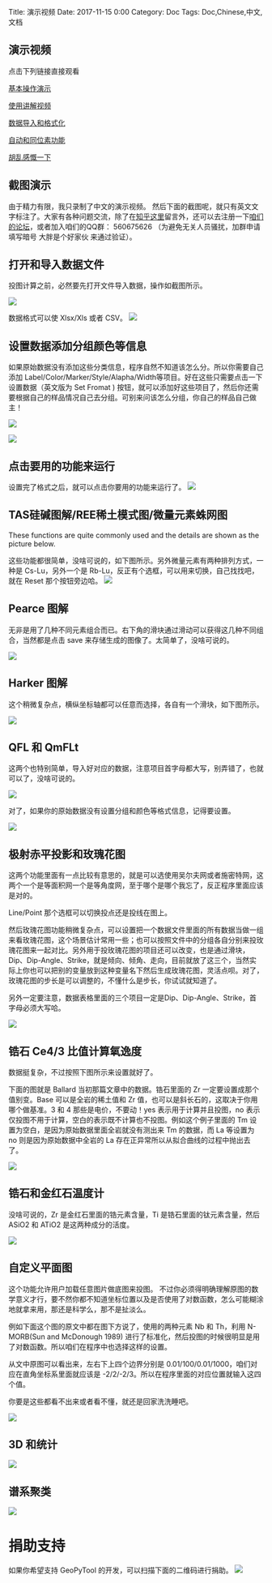 Title: 演示视频
Date: 2017-11-15 0:00
Category: Doc
Tags: Doc,Chinese,中文,文档

## 演示视频
点击下列链接直接观看

[基本操作演示](https://www.bilibili.com/video/av13983803/)

[使用讲解视频](https://www.bilibili.com/video/av15926064/)

[数据导入和格式化](https://www.bilibili.com/video/av15926936/)

[自动和同位素功能](https://www.bilibili.com/video/av20694284/)

[胡乱感慨一下](https://www.bilibili.com/video/av15926454/)



## 截图演示

由于精力有限，我只录制了中文的演示视频。
然后下面的截图呢，就只有英文文字标注了。大家有各种问题交流，除了在[知乎这里](https://zhuanlan.zhihu.com/p/30651165?group_id=910460052293672960)留言外，还可以去注册一下[咱们的论坛](https://github.com/GeoPyTool/GeoPyTool/issues)，或者加入咱们的QQ群： 560675626 （为避免无关人员骚扰，加群申请填写暗号 大胖是个好家伙 来通过验证）。

## 打开和导入数据文件

投图计算之前，必然要先打开文件导入数据，操作如截图所示。

![](https://raw.githubusercontent.com/GeoPyTool/GeoPyTool/master/img/ImportData.png)


数据格式可以使 Xlsx/Xls 或者 CSV。
![](https://raw.githubusercontent.com/GeoPyTool/GeoPyTool/master/img/ChooseAndImport.png)

## 设置数据添加分组颜色等信息

如果原始数据没有添加这些分类信息，程序自然不知道该怎么分。所以你需要自己添加 Label/Color/Marker/Style/Alapha/Width等项目。好在这些只需要点击一下 设置数据（英文版为 Set Fromat
) 按钮，就可以添加好这些项目了，然后你还需要根据自己的样品情况自己去分组。可别来问该怎么分组，你自己的样品自己做主！

![](https://raw.githubusercontent.com/GeoPyTool/GeoPyTool/master/img/SetDataUp.png)

![](https://raw.githubusercontent.com/GeoPyTool/GeoPyTool/master/img/SettingDataUp.png)


## 点击要用的功能来运行

设置完了格式之后，就可以点击你要用的功能来运行了。
![](https://raw.githubusercontent.com/GeoPyTool/GeoPyTool/master/img/ClickOnTheFunction.png)

## TAS硅碱图解/REE稀土模式图/微量元素蛛网图

These functions are quite commonly used and the details are shown as the picture below.

这些功能都很简单，没啥可说的，如下图所示。另外微量元素有两种排列方式，一种是 Cs-Lu，另外一个是 Rb-Lu，反正有个选框，可以用来切换，自己找找吧，就在 Reset 那个按钮旁边哈。
![](https://raw.githubusercontent.com/GeoPyTool/GeoPyTool/master/img/TAS-REE-Trace.png)


## Pearce 图解

无非是用了几种不同元素组合而已。右下角的滑块通过滑动可以获得这几种不同组合，当然都是点击 save 来存储生成的图像了。太简单了，没啥可说的。

![](https://raw.githubusercontent.com/GeoPyTool/GeoPyTool/master/img/Pearce.png)

## Harker 图解

这个稍微复杂点，横纵坐标轴都可以任意而选择，各自有一个滑块，如下图所示。

![](https://raw.githubusercontent.com/GeoPyTool/GeoPyTool/master/img/Harker.png)

## QFL 和 QmFLt

这两个也特别简单，导入好对应的数据，注意项目首字母都大写，别弄错了，也就可以了，没啥可说的。

![](https://raw.githubusercontent.com/GeoPyTool/GeoPyTool/master/img/ImportQFL.png)

对了，如果你的原始数据没有设置分组和颜色等格式信息，记得要设置。

![](https://raw.githubusercontent.com/GeoPyTool/GeoPyTool/master/img/QFLandQmFLt.png)

## 极射赤平投影和玫瑰花图

这两个功能里面有一点比较有意思的，就是可以选使用吴尔夫网或者施密特网，这两个一个是等面积网一个是等角度网，至于哪个是哪个我忘了，反正程序里面应该是对的。

Line/Point 那个选框可以切换投点还是投线在图上。

然后玫瑰花图功能稍微复杂点，可以设置把一个数据文件里面的所有数据当做一组来看玫瑰花图，这个场景估计常用一些；也可以按照文件中的分组各自分别来投玫瑰花图来一起对比。另外用于投玫瑰花图的项目还可以改变，也是通过滑块，Dip、Dip-Angle、Strike，就是倾向、倾角、走向，目前就放了这三个，当然实际上你也可以把别的变量放到这种变量名下然后生成玫瑰花图，灵活点呗。对了，玫瑰花图的步长是可以调整的，不懂什么是步长，你试试就知道了。

另外一定要注意，数据表格里面的三个项目一定是Dip、Dip-Angle、Strike，首字母必须大写哈。

![](https://raw.githubusercontent.com/GeoPyTool/GeoPyTool/master/img/StereoAndRose.png)

## 锆石 Ce4/3 比值计算氧逸度

数据挺复杂，不过按照下图所示来设置就好了。

下面的图就是 Ballard 当初那篇文章中的数据。锆石里面的  Zr 一定要设置成那个值别变。Base 可以是全岩的稀土值和 Zr 值，也可以是斜长石的，这取决于你用哪个做基准。3 和 4 那些是电价，不要动！yes 表示用于计算并且投图，no 表示仅投图不用于计算，空白的表示既不计算也不投图。例如这个例子里面的 Tm 设置为空白，是因为原始数据里面全岩就没有测出来 Tm 的数据，而 La 等设置为 no 则是因为原始数据中全岩的 La 存在正异常所以从拟合曲线的过程中抛出去了。

![](https://raw.githubusercontent.com/GeoPyTool/GeoPyTool/master/img/ZriconCeCalculation.png)


## 锆石和金红石温度计

没啥可说的，Zr 是金红石里面的锆元素含量，Ti 是锆石里面的钛元素含量，然后ASiO2  和 ATiO2 是这两种成分的活度。

![](https://raw.githubusercontent.com/GeoPyTool/GeoPyTool/master/img/Thermometer.png)




## 自定义平面图

这个功能允许用户加载任意图片做底图来投图。
不过你必须得明确理解原图的数学意义才行，要不然你都不知道坐标位置以及是否使用了对数函数，怎么可能糊涂地就拿来用，那还是科学么，那不是扯淡么。

例如下面这个图的原文中都在图下方说了，使用的两种元素 Nb 和 Th，利用 N-MORB(Sun and McDonough 1989) 进行了标准化，然后投图的时候很明显是用了对数函数。所以咱们在程序中也选择这样的设置。

从文中原图可以看出来，左右下上四个边界分别是 0.01/100/0.01/1000，咱们对应在直角坐标系里面就应该是 -2/2/-2/3。所以在程序里面的对应位置就输入这四个值。

你要是这些都看不出来或者看不懂，就还是回家洗洗睡吧。

![](https://raw.githubusercontent.com/GeoPyTool/GeoPyTool/master/img/UserDefinedXY.png)

## 3D 和统计
![](https://github.com/GeoPyTool/GeoPyTool/blob/master/images/04.Statistical.png?raw=true)


## 谱系聚类

![](https://github.com/GeoPyTool/GeoPyTool/blob/master/images/05.Cluster.png?raw=true)




# 捐助支持

如果你希望支持 GeoPyTool 的开发，可以扫描下面的二维码进行捐助。
![](https://raw.githubusercontent.com/GeoPyTool/GeoPyTool/master/img/WeChatQrCode.png)

